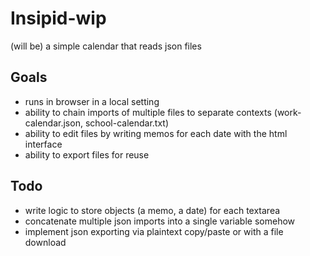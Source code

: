 # Insipid-wip
(will be) a simple calendar that reads json files

## Goals
- runs in browser in a local setting
- ability to chain imports of multiple files to separate contexts (work-calendar.json, school-calendar.txt)
- ability to edit files by writing memos for each date with the html interface
- ability to export files for reuse

## Todo
- write logic to store objects (a memo, a date) for each textarea
- concatenate multiple json imports into a single variable somehow
- implement json exporting via plaintext copy/paste or with a file download
